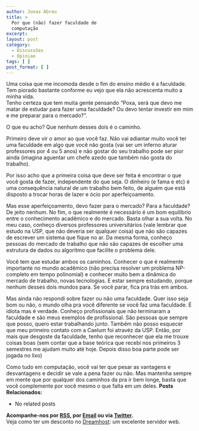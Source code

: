 ```yaml
---
author: Jonas Abreu
title: >
  Por que (não) fazer faculdade de
  computação
excerpt:
layout: post
category:
  - Discussões
  - Opiniao
tags: [ ]
post_format: [ ]
---
```

Uma coisa que me incomoda desde o fim do ensino médio é a faculdade. Tem piorado bastante conforme eu vejo que ela não acrescenta muito a minha vida.  
Tenho certeza que tem muita gente pensando “Poxa, será que devo me matar de estudar para fazer uma faculdade? Ou devo tentar investir em mim e me preparar para o mercado?”.

O que eu acho? Que nenhum desses dois é o caminho. 

Primeiro deve vir o amor ao que você faz. Não vai adiantar muito você ter uma faculdade em algo que você não gosta (vai ser um inferno aturar professores por 4 ou 5 anos) e não gostar do seu trabalho pode ser pior ainda (imagina aguentar um chefe azedo que também não gosta do trabalho).

Por isso acho que a primeira coisa que deve ser feita é encontrar o que você gosta de fazer, independente do que seja. O dinheiro (e fama e etc) é uma consequência natural de um trabalho bem feito, de alguém que está disposto a trocar horas de lazer e ócio por aperfeiçoamento.

Mas esse aperfeiçoamento, devo fazer para o mercado? Para a faculdade? De jeito nenhum. No fim, o que realmente é necessário é um bom equilibrio entre o conhecimento acadêmico e do mercado. Basta olhar a sua volta. No meu caso, conheço diversos professores universitários (vale lembrar que estudo na USP, que não deveria ser qualquer coisa) que não são capazes de escrever um sistema que fique no ar. Da mesma forma, conheço pessoas do mercado de trabalho que não são capazes de escolher uma estrutura de dados ou algorítmo que facilite o problema dele. 

Você tem que estudar ambos os caminhos. Conhecer o que é realmente importante no mundo acadêmico (não precisa resolver um problema NP-completo em tempo polinomial) e conhecer muito bem a dinâmica do mercado de trabalho, novas tecnologias. E estar sempre estudando, porque nenhum desses dois mundos para. Se você parar, fica pra trás em ambos.

Mas ainda não respondi sobre fazer ou não uma faculdade. Quer isso seja bom ou não, o mundo olha pra você diferente se você faz uma faculdade. É idiota mas é verdade. Conheço profissionais que não terminaram a faculdade e são meus exemplos de profissional. São pessoas que sempre que posso, quero estar trabalhando junto. Também não posso esquecer que meu primeiro contato com a Caelum foi atravéz da USP. Então, por mais que desgoste da faculdade, tenho que reconhecer que ela me trouxe coisas boas (sem contar que a base teórica que recebi nos primeiros 3 semestres me ajudam muito até hoje. Depois disso boa parte pode ser jogada no lixo)

Como tudo em computação, você vai ter que pesar as vantagens e desvantagens e decidir se vale a pena fazer ou não. Mas mantenha sempre em mente que por qualquer dos caminhos da pra ir bem longe, basta que você complemente por você mesmo o que falta em um deles. 
**Posts Relacionados:** 
*   No related posts









**Acompanhe-nos por [ RSS][2], por [Email][3] ou via [Twitter][4].**  
Veja como ter um desconto no [Dreamhost][5]: um excelente servidor web.

 [1]: https://twitter.com/share
 [2]: http://feeds.feedburner.com/VidaGeek
 [3]: http://feedburner.google.com/fb/a/mailverify?uri=VidaGeek&loc=pt_BR
 [4]: http://twitter.com/blogvidageek
 [5]: http://vidageek.net/dreamhost/
